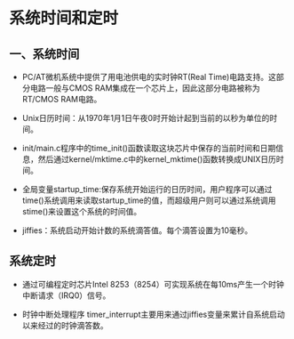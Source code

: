 # 系统时间和定时
## 一、系统时间    
+ PC/AT微机系统中提供了用电池供电的实时钟RT(Real Time)电路支持。这部分电路一般与CMOS RAM集成在一个芯片上，因此这部分电路被称为RT/CMOS RAM电路。

+ Unix日历时间：从1970年1月1日午夜0时开始计起到当前的以秒为单位的时间。

+ init/main.c程序中的time_init()函数读取这块芯片中保存的当前时间和日期信息，然后通过kernel/mktime.c中的kernel_mktime()函数转换成UNIX日历时间。

+ 全局变量startup_time:保存系统开始运行的日历时间，用户程序可以通过time()系统调用来读取startup_time的值，而超级用户则可以通过系统调用stime()来设置这个系统的时间值。

+ jiffies：系统启动开始计数的系统滴答值。每个滴答设置为10毫秒。

## 系统定时
+ 通过可编程定时芯片Intel 8253（8254）可实现系统在每10ms产生一个时钟中断请求（IRQ0）信号。

+ 时钟中断处理程序 timer_interrupt主要用来通过jiffies变量来累计自系统启动以来经过的时钟滴答数。
